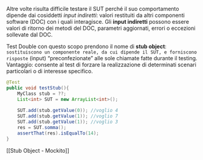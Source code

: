 Altre volte risulta difficile testare il SUT perché il suo comportamento dipende dai cosiddetti _input indiretti_: valori restituiti da altri componenti software (DOC) con i quali interagisce. 
Gli **input indiretti** possono essere valori di ritorno dei metodi del DOC, parametri aggiornati, errori o eccezioni sollevate dal DOC.

Test Double con questo scopo prendono il nome di **stub object**: `sostituiscono un componente reale, da cui dipende il SUT, e forniscono risposte` (input) “preconfezionate” alle sole chiamate fatte durante il testing. 
Vantaggio: consente al test di forzare la realizzazione di determinati scenari particolari o di interesse specifico.

```java
@Test
public void testStub(){
	MyClass stub = ??;
	List<int> SUT = new ArrayList<int>();
	
	SUT.add(stub.getValue(0)); //voglio 4
	SUT.add(stub.getValue(1)); //voglio 7
	SUT.add(stub.getValue(1)); //voglio 3
	res = SUT.somma();
	assertThat(res).isEqualTo(14);
}
```

[[Stub Object - Mockito]]